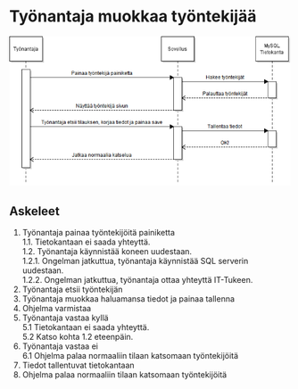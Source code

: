 # Työnantaja muokkaa työntekijää
![](Kuvat/ta_muokkaa_tt_asiakaspolku.png)
## Askeleet  

1. Työnantaja painaa työntekijöitä painiketta  
1.1. Tietokantaan ei saada yhteyttä.  
1.2. Työnantaja käynnistää koneen uudestaan.  
1.2.1. Ongelman jatkuttua, työnantaja käynnistää SQL serverin uudestaan.  
1.2.2. Ongelman jatkuttua, työnantaja ottaa yhteyttä IT-Tukeen.
2. Työnantaja etsii työntekijän
3. Työnantaja muokkaa haluamansa tiedot ja painaa tallenna
4. Ohjelma varmistaa
5. Työnantaja vastaa kyllä  
5.1 Tietokantaan ei saada yhteyttä.  
5.2 Katso kohta 1.2 eteenpäin.
6. Työnantaja vastaa ei  
6.1 Ohjelma palaa normaaliin tilaan katsomaan työntekijöitä
7. Tiedot tallentuvat tietokantaan
8. Ohjelma palaa normaaliin tilaan katsomaan työntekijöitä

